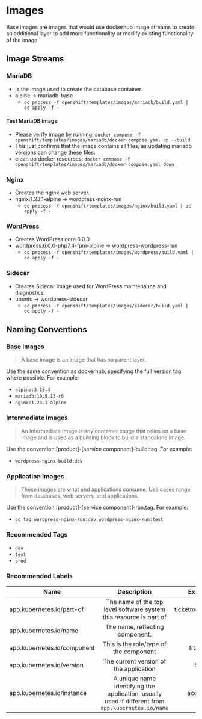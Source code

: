 # Images

Base images are images that would use dockerhub image streams to create an additional layer to add more functionality or modify existing functionality of the image.

## Image Streams

### MariaDB
* Is the image used to create the database container.
* alpine -> mariadb-base
  * `oc process -f openshift/templates/images/mariadb/build.yaml | oc apply -f -`

#### Test MariaDB image
* Please verify image by running.  `docker compose -f openshift/templates/images/mariadb/docker-compose.yaml up --build`
* This just confirms that the image contains all files, as updating mariadb versions can change these files.
* clean up docker resources: `docker compose -f openshift/templates/images/mariadb/docker-compose.yaml down`


### Nginx 
* Creates the nginx web server.
* nginx:1.23.1-alpine -> wordpress-nginx-run
  *  `oc process -f openshift/templates/images/nginx/build.yaml | oc apply -f -`

### WordPress
* Creates WordPress core 6.0.0
* wordpress:6.0.0-php7.4-fpm-alpine -> wordpress-wordpress-run
  * `oc process -f openshift/templates/images/wordpress/build.yaml | oc apply -f -`

### Sidecar
* Creates Sidecar image used for WordPress maintenance and diagnostics.
* ubuntu -> wordpress-sidecar
  * `oc process -f openshift/templates/images/sidecar/build.yaml | oc apply -f -` 

## Naming Conventions
### Base Images
>A base image is an image that has no parent layer.

Use the same convention as dockerhub, specifying the full version tag where possible. For example:
* `alpine:3.15.4`
* `mariadb:10.5.13-r0`
* `nginx:1.23.1-alpine`

### Intermediate Images
>An Intermediate image is any container image that relies on a base image and is used as a building block to build a standalone image.

Use the convention [product]-[service component]-build:tag. For example:
* `wordpress-nginx-build:dev`

### Application Images
>These images are what end applications consume. Use cases range from databases, web servers, and applications.

Use the convention [product]-[service component]-run:tag. For example:
* `oc tag wordpress-nginx-run:dev wordpress-nginx-run:test`

### Recommended Tags
* `dev`
* `test`
* `prod`

### Recommended Labels
| Name | Description | Example |
|------|:-----------:|--------:|
| app.kubernetes.io/part-of | The name of the top level software system this resource is part of | ticketmonster
| app.kubernetes.io/name | The name, reflecting component. | mysql
| app.kubernetes.io/component | This is the role/type of the component | frontend
| app.kubernetes.io/version	| The current version of the application |	5.7.21	| string
| app.kubernetes.io/instance | A unique name identifying the application, usually used if different from `app.kubernetes.io/name` | accounts
